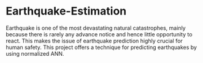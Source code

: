 # Earthquake-Estimation
Earthquake is one of the most devastating natural catastrophes, mainly because there is rarely any advance notice and hence little opportunity to react. This makes the issue of earthquake prediction highly crucial for human safety. This project offers a technique for predicting earthquakes by using normalized ANN.
